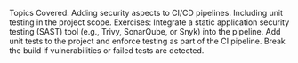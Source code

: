 Topics Covered:
	Adding security aspects to CI/CD pipelines.
	Including unit testing in the project scope.
Exercises:
	Integrate a static application security testing (SAST) tool (e.g., Trivy, SonarQube, or Snyk) into the pipeline.
	Add unit tests to the project and enforce testing as part of the CI pipeline.
	Break the build if vulnerabilities or failed tests are detected.
